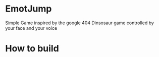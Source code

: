 # EmotJump
Simple Game inspired by the google 404 Dinsosaur game controlled by your face and your voice 


# How to build 

